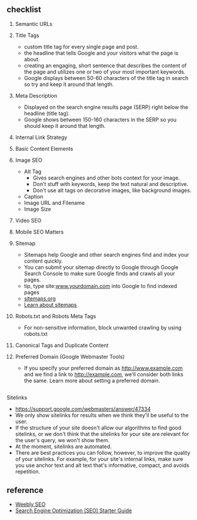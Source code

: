 

## checklist
1. Semantic URLs
2. Title Tags
    - custom title tag for every single page and post. 
    - the headline that tells Google and your visitors what the page is about. 
    - creating an engaging, short sentence that describes the content of the page and utilizes one or two of your most important keywords. 
    - Google displays between 50-60 characters of the title tag in search so try and keep it around that length.

3. Meta Description
    - Displayed on the search engine results page (SERP) right below the headline (title tag).
    - Google shows between 150-160 characters in the SERP so you should keep it around that length. 
  
4. Internal Link Strategy

5. Basic Content Elements

6. Image SEO
    - Alt Tag
      - Gives search engines and other bots context for your image.
      - Don't stuff with keywords, keep the text natural and descriptive.
      - Don't use alt tags on decorative images, like background images.
    - Caption
    - Image URL and Filename
    - Image Size

7. Video SEO

8. Mobile SEO Matters

9. Sitemap
    - Sitemaps help Google and other search engines find and index your content quickly.
    - You can submit your sitemap directly to Google through Google Search Console to make sure Google finds and crawls all your pages. 
    - tip, type site:www.yourdomain.com into Google to find indexed pages
    - [sitemaps.org](https://www.sitemaps.org/index.html)
    - [Learn about sitemaps](https://support.google.com/webmasters/answer/156184?hl=en)
  
10. Robots.txt and Robots Meta Tags
    - For non-sensitive information, block unwanted crawling by using robots.txt
  
11. Canonical Tags and Duplicate Content

12. Preferred Domain (Google Webmaster Tools)
    - If you specify your preferred domain as http://www.example.com and we find a link to http://example.com, we'll consider both links the same. Learn more about setting a preferred domain.

##

Sitelinks
- https://support.google.com/webmasters/answer/47334
- We only show sitelinks for results when we think they'll be useful to the user.
- If the structure of your site doesn't allow our algorithms to find good sitelinks, or we don't think that the sitelinks for your site are relevant for the user's query, we won't show them.
- At the moment, sitelinks are automated.
- There are best practices you can follow, however, to improve the quality of your sitelinks. For example, for your site's internal links, make sure you use anchor text and alt text that's informative, compact, and avoids repetition.



## reference
- [Weebly SEO](https://www.weebly.com/seo/)
- [Search Engine Optimization (SEO) Starter Guide](https://support.google.com/webmasters/answer/7451184)

